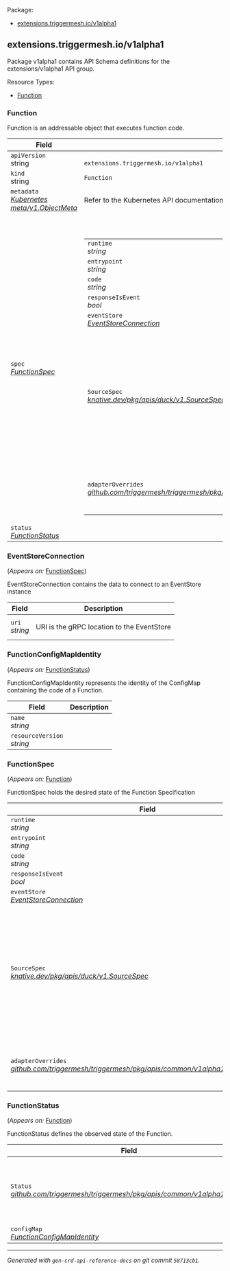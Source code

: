 <style>
.bs-sidebar {
display: none;
}
</style>
<p>Package:</p>
<ul>
<li>
<a href="#extensions.triggermesh.io%2fv1alpha1">extensions.triggermesh.io/v1alpha1</a>
</li>
</ul>
<h2 id="extensions.triggermesh.io/v1alpha1">extensions.triggermesh.io/v1alpha1</h2>
<p>
<p>Package v1alpha1 contains API Schema definitions for the extensions/v1alpha1 API group.</p>
</p>
Resource Types:
<ul><li>
<a href="#extensions.triggermesh.io/v1alpha1.Function">Function</a>
</li></ul>
<h3 id="extensions.triggermesh.io/v1alpha1.Function">Function
</h3>
<p>
<p>Function is an addressable object that executes function code.</p>
</p>
<table>
<thead>
<tr>
<th>Field</th>
<th>Description</th>
</tr>
</thead>
<tbody>
<tr>
<td>
<code>apiVersion</code></br>
string</td>
<td>
<code>
extensions.triggermesh.io/v1alpha1
</code>
</td>
</tr>
<tr>
<td>
<code>kind</code></br>
string
</td>
<td><code>Function</code></td>
</tr>
<tr>
<td>
<code>metadata</code></br>
<em>
<a href="https://kubernetes.io/docs/reference/generated/kubernetes-api/v1.18/#objectmeta-v1-meta">
Kubernetes meta/v1.ObjectMeta
</a>
</em>
</td>
<td>
Refer to the Kubernetes API documentation for the fields of the
<code>metadata</code> field.
</td>
</tr>
<tr>
<td>
<code>spec</code></br>
<em>
<a href="#extensions.triggermesh.io/v1alpha1.FunctionSpec">
FunctionSpec
</a>
</em>
</td>
<td>
<br/>
<br/>
<table>
<tr>
<td>
<code>runtime</code></br>
<em>
string
</em>
</td>
<td>
</td>
</tr>
<tr>
<td>
<code>entrypoint</code></br>
<em>
string
</em>
</td>
<td>
</td>
</tr>
<tr>
<td>
<code>code</code></br>
<em>
string
</em>
</td>
<td>
</td>
</tr>
<tr>
<td>
<code>responseIsEvent</code></br>
<em>
bool
</em>
</td>
<td>
</td>
</tr>
<tr>
<td>
<code>eventStore</code></br>
<em>
<a href="#extensions.triggermesh.io/v1alpha1.EventStoreConnection">
EventStoreConnection
</a>
</em>
</td>
<td>
</td>
</tr>
<tr>
<td>
<code>SourceSpec</code></br>
<em>
<a href="https://pkg.go.dev/knative.dev/pkg/apis/duck/v1#SourceSpec">
knative.dev/pkg/apis/duck/v1.SourceSpec
</a>
</em>
</td>
<td>
<p>
(Members of <code>SourceSpec</code> are embedded into this type.)
</p>
<p>Support sending to an event sink instead of replying,
as well as setting the CloudEvents &lsquo;type&rsquo; and &lsquo;source&rsquo; attributes
using CloudEventOverrides (hack).</p>
</td>
</tr>
<tr>
<td>
<code>adapterOverrides</code></br>
<em>
<a href="https://pkg.go.dev/github.com/triggermesh/triggermesh/pkg/apis/common/v1alpha1#AdapterOverrides">
github.com/triggermesh/triggermesh/pkg/apis/common/v1alpha1.AdapterOverrides
</a>
</em>
</td>
<td>
<em>(Optional)</em>
<p>Adapter spec overrides parameters.</p>
</td>
</tr>
</table>
</td>
</tr>
<tr>
<td>
<code>status</code></br>
<em>
<a href="#extensions.triggermesh.io/v1alpha1.FunctionStatus">
FunctionStatus
</a>
</em>
</td>
<td>
</td>
</tr>
</tbody>
</table>
<h3 id="extensions.triggermesh.io/v1alpha1.EventStoreConnection">EventStoreConnection
</h3>
<p>
(<em>Appears on:</em>
<a href="#extensions.triggermesh.io/v1alpha1.FunctionSpec">FunctionSpec</a>)
</p>
<p>
<p>EventStoreConnection contains the data to connect to
an EventStore instance</p>
</p>
<table>
<thead>
<tr>
<th>Field</th>
<th>Description</th>
</tr>
</thead>
<tbody>
<tr>
<td>
<code>uri</code></br>
<em>
string
</em>
</td>
<td>
<p>URI is the gRPC location to the EventStore</p>
</td>
</tr>
</tbody>
</table>
<h3 id="extensions.triggermesh.io/v1alpha1.FunctionConfigMapIdentity">FunctionConfigMapIdentity
</h3>
<p>
(<em>Appears on:</em>
<a href="#extensions.triggermesh.io/v1alpha1.FunctionStatus">FunctionStatus</a>)
</p>
<p>
<p>FunctionConfigMapIdentity represents the identity of the ConfigMap
containing the code of a Function.</p>
</p>
<table>
<thead>
<tr>
<th>Field</th>
<th>Description</th>
</tr>
</thead>
<tbody>
<tr>
<td>
<code>name</code></br>
<em>
string
</em>
</td>
<td>
</td>
</tr>
<tr>
<td>
<code>resourceVersion</code></br>
<em>
string
</em>
</td>
<td>
</td>
</tr>
</tbody>
</table>
<h3 id="extensions.triggermesh.io/v1alpha1.FunctionSpec">FunctionSpec
</h3>
<p>
(<em>Appears on:</em>
<a href="#extensions.triggermesh.io/v1alpha1.Function">Function</a>)
</p>
<p>
<p>FunctionSpec holds the desired state of the Function Specification</p>
</p>
<table>
<thead>
<tr>
<th>Field</th>
<th>Description</th>
</tr>
</thead>
<tbody>
<tr>
<td>
<code>runtime</code></br>
<em>
string
</em>
</td>
<td>
</td>
</tr>
<tr>
<td>
<code>entrypoint</code></br>
<em>
string
</em>
</td>
<td>
</td>
</tr>
<tr>
<td>
<code>code</code></br>
<em>
string
</em>
</td>
<td>
</td>
</tr>
<tr>
<td>
<code>responseIsEvent</code></br>
<em>
bool
</em>
</td>
<td>
</td>
</tr>
<tr>
<td>
<code>eventStore</code></br>
<em>
<a href="#extensions.triggermesh.io/v1alpha1.EventStoreConnection">
EventStoreConnection
</a>
</em>
</td>
<td>
</td>
</tr>
<tr>
<td>
<code>SourceSpec</code></br>
<em>
<a href="https://pkg.go.dev/knative.dev/pkg/apis/duck/v1#SourceSpec">
knative.dev/pkg/apis/duck/v1.SourceSpec
</a>
</em>
</td>
<td>
<p>
(Members of <code>SourceSpec</code> are embedded into this type.)
</p>
<p>Support sending to an event sink instead of replying,
as well as setting the CloudEvents &lsquo;type&rsquo; and &lsquo;source&rsquo; attributes
using CloudEventOverrides (hack).</p>
</td>
</tr>
<tr>
<td>
<code>adapterOverrides</code></br>
<em>
<a href="https://pkg.go.dev/github.com/triggermesh/triggermesh/pkg/apis/common/v1alpha1#AdapterOverrides">
github.com/triggermesh/triggermesh/pkg/apis/common/v1alpha1.AdapterOverrides
</a>
</em>
</td>
<td>
<em>(Optional)</em>
<p>Adapter spec overrides parameters.</p>
</td>
</tr>
</tbody>
</table>
<h3 id="extensions.triggermesh.io/v1alpha1.FunctionStatus">FunctionStatus
</h3>
<p>
(<em>Appears on:</em>
<a href="#extensions.triggermesh.io/v1alpha1.Function">Function</a>)
</p>
<p>
<p>FunctionStatus defines the observed state of the Function.</p>
</p>
<table>
<thead>
<tr>
<th>Field</th>
<th>Description</th>
</tr>
</thead>
<tbody>
<tr>
<td>
<code>Status</code></br>
<em>
<a href="https://pkg.go.dev/github.com/triggermesh/triggermesh/pkg/apis/common/v1alpha1#Status">
github.com/triggermesh/triggermesh/pkg/apis/common/v1alpha1.Status
</a>
</em>
</td>
<td>
<p>
(Members of <code>Status</code> are embedded into this type.)
</p>
</td>
</tr>
<tr>
<td>
<code>configMap</code></br>
<em>
<a href="#extensions.triggermesh.io/v1alpha1.FunctionConfigMapIdentity">
FunctionConfigMapIdentity
</a>
</em>
</td>
<td>
</td>
</tr>
</tbody>
</table>
<hr/>
<p><em>
Generated with <code>gen-crd-api-reference-docs</code>
on git commit <code>58713cb1</code>.
</em></p>
